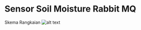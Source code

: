 # Sensor Soil Moisture Rabbit MQ
Skema Rangkaian
![alt text](https://github.com/github/achlisdjafar/soilmoisture/blob/assets/skemasoil.jpg)
